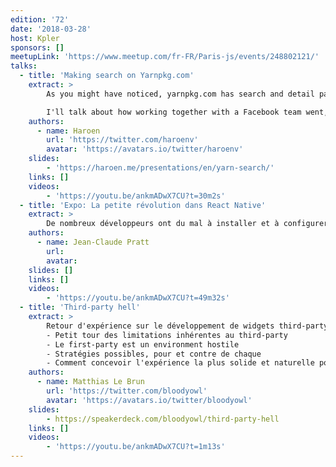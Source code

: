 ```yaml
---
edition: '72'
date: '2018-03-28'
host: Kpler
sponsors: []
meetupLink: 'https://www.meetup.com/fr-FR/Paris-js/events/248802121/'
talks:
  - title: 'Making search on Yarnpkg.com'
    extract: >
        As you might have noticed, yarnpkg.com has search and detail pages now. I (and other team members at Algolia: Sylvain Utard, Vincent Voyer, Kevin Granger) worked on this as part of my internship at Algolia.

        I'll talk about how working together with a Facebook team went, adding React to an otherwise static website, Netlify rewrites, i18n and all kinds of other things that come into play when making a site like this.
    authors:
      - name: Haroen
        url: 'https://twitter.com/haroenv'
        avatar: 'https://avatars.io/twitter/haroenv'
    slides: 
        - 'https://haroen.me/presentations/en/yarn-search/'
    links: []
    videos: 
        - 'https://youtu.be/ankmADwX7CU?t=30m2s'
  - title: 'Expo: La petite révolution dans React Native'
    extract: >
        De nombreux développeurs ont du mal à installer et à configurer les dépendances actuelles de React Native, en particulier pour Android. Avec Expo, il n'est pas nécessaire d'utiliser Xcode ou Android Studio, et vous pouvez développer votre application iOS sur Linux ou Windows.
    authors:
      - name: Jean-Claude Pratt
        url: 
        avatar: 
    slides: []
    links: []
    videos: 
        - 'https://youtu.be/ankmADwX7CU?t=49m32s'
  - title: 'Third-party hell'
    extract: >
        Retour d'expérience sur le développement de widgets third-party, dans le désordre:
        - Petit tour des limitations inhérentes au third-party
        - Le first-party est un environment hostile
        - Stratégies possibles, pour et contre de chaque
        - Comment concevoir l'expérience la plus solide et naturelle possible niveau UX/UI avec toutes ces contraintes
    authors:
      - name: Matthias Le Brun
        url: 'https://twitter.com/bloodyowl'
        avatar: 'https://avatars.io/twitter/bloodyowl'
    slides: 
        - https://speakerdeck.com/bloodyowl/third-party-hell
    links: []
    videos: 
        - 'https://youtu.be/ankmADwX7CU?t=1m13s'
---
```

